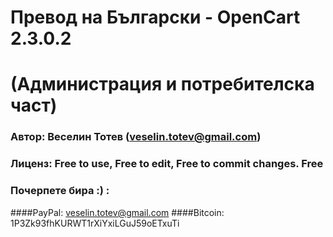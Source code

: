 # Превод на Български - OpenCart 2.3.0.2
# (Администрация и потребителска част)
### Автор: Веселин Тотев (veselin.totev@gmail.com)
### Лиценз: Free to use, Free to edit, Free to commit changes. Free
### Почерпете бира :) :
####PayPal: veselin.totev@gmail.com
####Bitcoin: 1P3Zk93fhKURWT1rXiYxiLGuJ59oETxuTi
